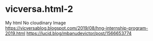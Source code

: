# vicversa.html-2
My html No cloudinary Image
https://vicversablog.blogspot.com/2019/08/hng-internship-program-2019.html
https://lucid.blog/mbanudevictor/post/1566653774
